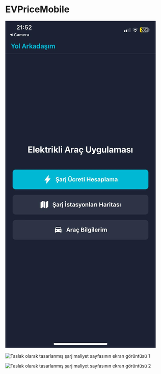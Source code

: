 # EVPriceMobile

![Taslak olarak tasarlanmış anasayfanın ekran görüntüsü](image/Anasayfa.jpg)

![Taslak olarak tasarlanmış şarj maliyet sayfasının ekran görüntüsü 1 ](image/Sarj_Maliyet_Sayfası_1.jpg)

![Taslak olarak tasarlanmış şarj maliyet sayfasının ekran görüntüsü 2 ](image/Sarj_Maliyet_Sayfası_2.jpg)




